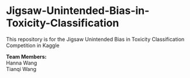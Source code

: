 # Jigsaw-Unintended-Bias-in-Toxicity-Classification
This repository is for the Jigsaw Unintended Bias in Toxicity Classification Competition in Kaggle

**Team Members:**  
Hanna Wang  
Tianqi Wang

